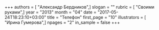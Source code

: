 +++
authors = [ "Александр Бердников",]
slogan = ""
rubric = [ "Своими руками",]
year = "2013"
month = "04"
date = "2017-05-24T18:23:10+03:00"
title = "Телефон"
first_page = "10"
illustrators = [ "Ирина Гумерова",]
npages = "2"
in_sample = false
+++
